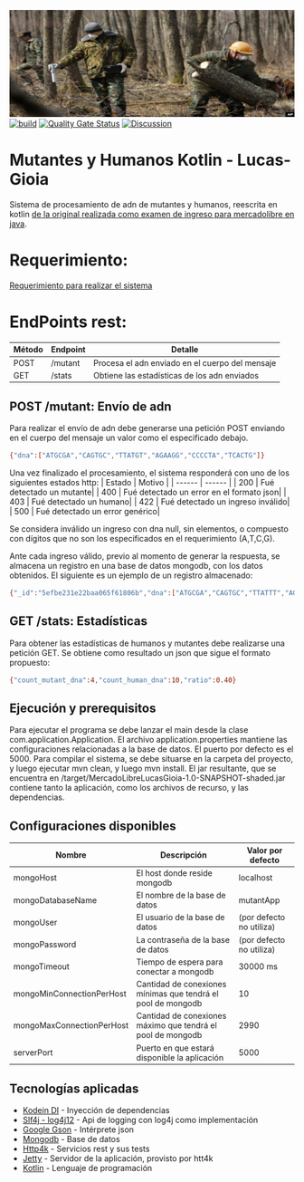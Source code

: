 ![](cover2.jpg) 
[![build](https://github.com/lucas-gio/mutantes-y-humanos-kotlin/actions/workflows/build.yml/badge.svg)](https://github.com/lucas-gio/mutantes-y-humanos-kotlin/actions/workflows/build.yml)
[![Quality Gate Status](https://sonarcloud.io/api/project_badges/measure?project=lucas-gio_mutantes-y-humanos-kotlin&metric=alert_status)](https://sonarcloud.io/summary/new_code?id=lucas-gio_mutantes-y-humanos-kotlin)
[![Discussion](https://img.shields.io/badge/chat-Discussion-blueviolet)](https://github.com/lucas-gio/mutantes-y-humanos-kotlin/discussions)

# Mutantes y Humanos Kotlin - Lucas-Gioia
Sistema de procesamiento de adn de mutantes y humanos, reescrita en kotlin [de la original realizada como examen de ingreso para mercadolibre en java](https://github.com/lucas-gio/mutantes-y-humanos).

# Requerimiento:
[Requerimiento para realizar el sistema](https://github.com/lucas-gio/mutantes-y-humanos-kotlin/blob/main/documentation/Examen%20Mercadolibre%202020%20-%20Mutantes.pdf)

# EndPoints rest: 
| Método | Endpoint | Detalle |
| ------ | ------ | ------ |
| POST | /mutant |  Procesa el adn enviado en el cuerpo del mensaje |
| GET | /stats |  Obtiene las estadísticas de los adn enviados |

## POST /mutant: Envío de adn

Para realizar el envío de adn debe generarse una petición POST enviando en el cuerpo del mensaje un valor como el especificado debajo.
```sh
{"dna":["ATGCGA","CAGTGC","TTATGT","AGAAGG","CCCCTA","TCACTG"]}
```
  
Una vez finalizado el procesamiento, el sistema responderá con uno de los siguientes estados http: 
| Estado | Motivo |
| ------ | ------ |
| 200 | Fué detectado un mutante|
| 400 | Fué detectado un error en el formato json|
| 403 | Fué detectado un humano|
| 422 | Fué detectado un ingreso inválido|
| 500 | Fué detectado un error genérico|

Se considera inválido un ingreso con dna null, sin elementos, o compuesto con dígitos que no son los especificados en el requerimiento (A,T,C,G).

Ante cada ingreso válido, previo al momento de generar la respuesta, se almacena un registro en una base de datos mongodb, con los datos obtenidos. El siguiente es un ejemplo de un registro almacenado:

```sh
{"_id":"5efbe231e22baa065f61806b","dna":["ATGCGA","CAGTGC","TTATTT","AGACGG","GCGTCA","TCACTG"],"isMutant":false}
  ```
  
## GET /stats: Estadísticas

Para obtener las estadísticas de humanos y mutantes debe realizarse una petición GET.
Se obtiene como resultado un json que sigue el formato propuesto:
  ```sh
  {"count_mutant_dna":4,"count_human_dna":10,"ratio":0.40}
  
   ```  
   
## Ejecución y prerequisitos
Para ejecutar el programa se debe lanzar el main desde la clase com.application.Application.
El archivo application.properties mantiene las configuraciones relacionadas a la base de datos. El puerto por defecto es el 5000.
Para compilar el sistema, se debe situarse en la carpeta del proyecto, y luego ejecutar mvn clean, y luego mvn install. El jar resultante, que se encuentra en /target/MercadoLibreLucasGioia-1.0-SNAPSHOT-shaded.jar contiene tanto la aplicación, como los archivos de recurso, y las dependencias.

## Configuraciones disponibles

| Nombre | Descripción | Valor por defecto |
| ------ | ------ | ------ |
| mongoHost | El host donde reside mongodb | localhost |
| mongoDatabaseName | El nombre de la base de datos | mutantApp |
| mongoUser | El usuario de la base de datos | (por defecto no utiliza) |
| mongoPassword | La contraseña de la base de datos | (por defecto no utiliza) |
| mongoTimeout | Tiempo de espera para conectar a mongodb | 30000 ms |
| mongoMinConnectionPerHost | Cantidad de conexiones mínimas que tendrá el pool de mongodb | 10 |
| mongoMaxConnectionPerHost | Cantidad de conexiones máximo que tendrá el pool de mongodb | 2990 |
| serverPort | Puerto en que estará disponible la aplicación | 5000 |

## Tecnologías aplicadas
- [Kodein DI](https://kodein.org/di/) - Inyección de dependencias
- [Slf4j - log4j12](https://www.slf4j.org/) - Api de logging con log4j como implementación
- [Google Gson](https://github.com/google/gson) - Intérprete json
- [Mongodb](https://www.mongodb.com/) - Base de datos
- [Http4k](https://www.http4k.org/) - Servicios rest y sus tests
- [Jetty](https://www.eclipse.org/jetty/) - Servidor de la aplicación, provisto por htt4k
- [Kotlin](https://kotlinlang.org/) - Lenguaje de programación
